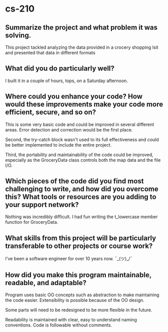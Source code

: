 # cs-210

## Summarize the project and what problem it was solving.

This project tackled analyzing the data provided in a crocery shopping lsit and presented that data in different formats


## What did you do particularly well?

I built it in a couple of hours, tops, on a Saturday afternoon.


## Where could you enhance your code? How would these improvements make your code more efficient, secure, and so on?

This is some very basic code and could be improved in several different areas. Error detection and correction would be the first place.

Second, the try-catch block wasn't used to its full effectiveness and could be better implemented to include the entire project.

Third, the portability and maintainability of the code could be improved, especially as the GroceryData class controls both the map data and the file I/O.


## Which pieces of the code did you find most challenging to write, and how did you overcome this? What tools or resources are you adding to your support network?

Nothing was incredibly difficult. I had fun writing the t_lowercase member function for GroceryData.


## What skills from this project will be particularly transferable to other projects or course work?

I've been a software engineer for over 10 years now. ¯\_(ツ)_/¯


## How did you make this program maintainable, readable, and adaptable?

Program uses basic OO concepts such as abstraction to make maintaining the code easier. Extensibility is possible because of the OO design.

Some parts will need to be redesigned to be more flexible in the future.

Readability is maintained with clear, easy to understand naming conventions. Code is followable without comments.